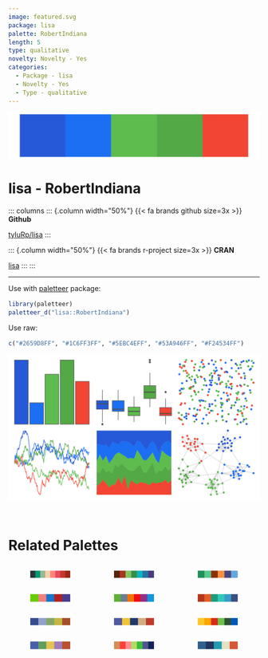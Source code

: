 ```yaml
---
image: featured.svg
package: lisa
palette: RobertIndiana
length: 5
type: qualitative
novelty: Novelty - Yes
categories:
  - Package - lisa
  - Novelty - Yes
  - Type - qualitative
---
```


![](featured.svg)

# lisa - RobertIndiana 

::: columns
::: {.column width="50%"}
{{< fa brands github size=3x >}}
**Github**

[tyluRp/lisa](https://github.com/tyluRp/lisa)
:::

::: {.column width="50%"}
{{< fa brands r-project size=3x >}}
**CRAN**

[lisa](https://CRAN.R-project.org/package=lisa)
:::
:::

<hr> 

Use with [paletteer](https://emilhvitfeldt.github.io/paletteer/) package:

```r
library(paletteer)
paletteer_d("lisa::RobertIndiana")
```

Use raw:

```r
c("#2659D8FF", "#1C6FF3FF", "#5EBC4EFF", "#53A946FF", "#F24534FF")
``` 

![](examples.svg) 

<br>

# Related Palettes

<div class="list" style="display: grid; grid-template-columns: auto auto auto;"> <figure class="figure">
<a href="../../awtools/a_palette/"> <img src="../../awtools/a_palette/featured.svg" style="width: 100%;" class="figure-img"></a>
</figure> <figure class="figure">
<a href="../../MetBrewer/Tsimshian/"> <img src="../../MetBrewer/Tsimshian/featured.svg" style="width: 100%;" class="figure-img"></a>
</figure> <figure class="figure">
<a href="../../palettetown/starterspairs/"> <img src="../../palettetown/starterspairs/featured.svg" style="width: 100%;" class="figure-img"></a>
</figure> <figure class="figure">
<a href="../../RSkittleBrewer/wildberry/"> <img src="../../RSkittleBrewer/wildberry/featured.svg" style="width: 100%;" class="figure-img"></a>
</figure> <figure class="figure">
<a href="../../yarrr/appletv/"> <img src="../../yarrr/appletv/featured.svg" style="width: 100%;" class="figure-img"></a>
</figure> <figure class="figure">
<a href="../../MetBrewer/Peru1/"> <img src="../../MetBrewer/Peru1/featured.svg" style="width: 100%;" class="figure-img"></a>
</figure> <figure class="figure">
<a href="../../lisa/VincentvanGogh_2/"> <img src="../../lisa/VincentvanGogh_2/featured.svg" style="width: 100%;" class="figure-img"></a>
</figure> <figure class="figure">
<a href="../../lisa/EdvardMunch/"> <img src="../../lisa/EdvardMunch/featured.svg" style="width: 100%;" class="figure-img"></a>
</figure> <figure class="figure">
<a href="../../nbapalettes/bucks_city2/"> <img src="../../nbapalettes/bucks_city2/featured.svg" style="width: 100%;" class="figure-img"></a>
</figure> <figure class="figure">
<a href="../../lisa/GustavKlimt/"> <img src="../../lisa/GustavKlimt/featured.svg" style="width: 100%;" class="figure-img"></a>
</figure> <figure class="figure">
<a href="../../LaCroixColoR/KiwiSandia/"> <img src="../../LaCroixColoR/KiwiSandia/featured.svg" style="width: 100%;" class="figure-img"></a>
</figure> <figure class="figure">
<a href="../../fishualize/Hypsoblennius_invemar/"> <img src="../../fishualize/Hypsoblennius_invemar/featured.svg" style="width: 100%;" class="figure-img"></a>
</figure> 
</div>
